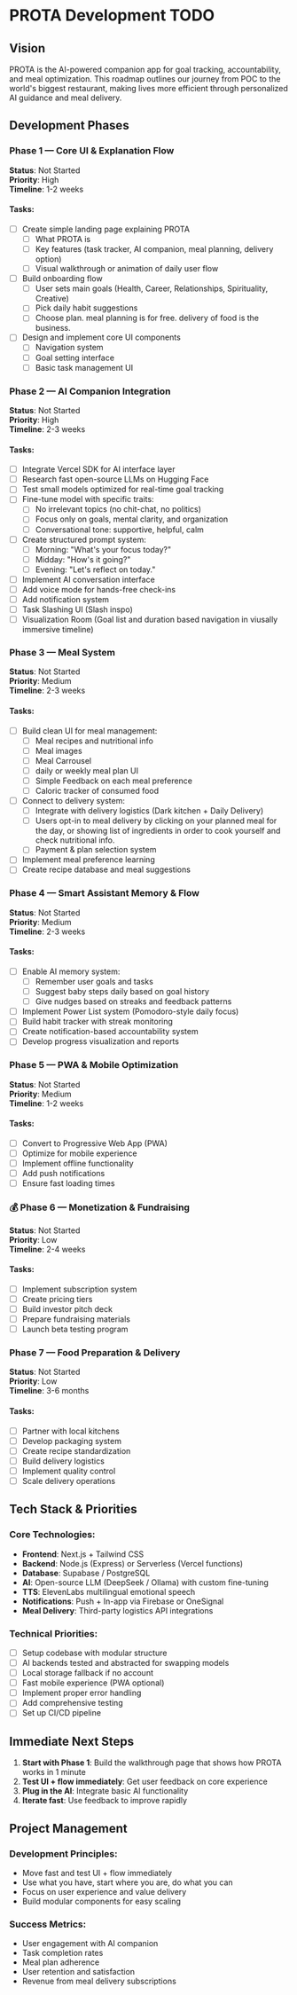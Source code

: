 # PROTA Development TODO

## Vision

PROTA is the AI-powered companion app for goal tracking, accountability, and meal optimization. This roadmap outlines our journey from POC to the world's biggest restaurant, making lives more efficient through personalized AI guidance and meal delivery.

## Development Phases

### Phase 1 — Core UI & Explanation Flow

**Status**: Not Started  
**Priority**: High  
**Timeline**: 1-2 weeks

#### Tasks:

- [ ] Create simple landing page explaining PROTA
  - [ ] What PROTA is
  - [ ] Key features (task tracker, AI companion, meal planning, delivery option)
  - [ ] Visual walkthrough or animation of daily user flow
- [ ] Build onboarding flow
  - [ ] User sets main goals (Health, Career, Relationships, Spirituality, Creative)
  - [ ] Pick daily habit suggestions
  - [ ] Choose plan. meal planning is for free. delivery of food is the business.
- [ ] Design and implement core UI components
  - [ ] Navigation system
  - [ ] Goal setting interface
  - [ ] Basic task management UI

### Phase 2 — AI Companion Integration

**Status**: Not Started  
**Priority**: High  
**Timeline**: 2-3 weeks

#### Tasks:

- [ ] Integrate Vercel SDK for AI interface layer
- [ ] Research fast open-source LLMs on Hugging Face
- [ ] Test small models optimized for real-time goal tracking
- [ ] Fine-tune model with specific traits:
  - [ ] No irrelevant topics (no chit-chat, no politics)
  - [ ] Focus only on goals, mental clarity, and organization
  - [ ] Conversational tone: supportive, helpful, calm
- [ ] Create structured prompt system:
  - [ ] Morning: "What's your focus today?"
  - [ ] Midday: "How's it going?"
  - [ ] Evening: "Let's reflect on today."
- [ ] Implement AI conversation interface
- [ ] Add voice mode for hands-free check-ins
- [ ] Add notification system
- [ ] Task Slashing UI (Slash inspo)
- [ ] Visualization Room (Goal list and duration based navigation in viusally immersive timeline)

### Phase 3 — Meal System

**Status**: Not Started  
**Priority**: Medium  
**Timeline**: 2-3 weeks

#### Tasks:

- [ ] Build clean UI for meal management:
  - [ ] Meal recipes and nutritional info
  - [ ] Meal images
  - [ ] Meal Carrousel
  - [ ] daily or weekly meal plan UI
  - [ ] Simple Feedback on each meal preference
  - [ ] Caloric tracker of consumed food
- [ ] Connect to delivery system:
  - [ ] Integrate with delivery logistics (Dark kitchen + Daily Delivery)
  - [ ] Users opt-in to meal delivery by clicking on your planned meal for the day, or showing list of ingredients in order to cook yourself and check nutritional info.
  - [ ] Payment & plan selection system
- [ ] Implement meal preference learning
- [ ] Create recipe database and meal suggestions

### Phase 4 — Smart Assistant Memory & Flow

**Status**: Not Started  
**Priority**: Medium  
**Timeline**: 2-3 weeks

#### Tasks:

- [ ] Enable AI memory system:
  - [ ] Remember user goals and tasks
  - [ ] Suggest baby steps daily based on goal history
  - [ ] Give nudges based on streaks and feedback patterns
- [ ] Implement Power List system (Pomodoro-style daily focus)
- [ ] Build habit tracker with streak monitoring
- [ ] Create notification-based accountability system
- [ ] Develop progress visualization and reports

### Phase 5 — PWA & Mobile Optimization

**Status**: Not Started  
**Priority**: Medium  
**Timeline**: 1-2 weeks

#### Tasks:

- [ ] Convert to Progressive Web App (PWA)
- [ ] Optimize for mobile experience
- [ ] Implement offline functionality
- [ ] Add push notifications
- [ ] Ensure fast loading times

### 💰 Phase 6 — Monetization & Fundraising

**Status**: Not Started  
**Priority**: Low  
**Timeline**: 2-4 weeks

#### Tasks:

- [ ] Implement subscription system
- [ ] Create pricing tiers
- [ ] Build investor pitch deck
- [ ] Prepare fundraising materials
- [ ] Launch beta testing program

### Phase 7 — Food Preparation & Delivery

**Status**: Not Started  
**Priority**: Low  
**Timeline**: 3-6 months

#### Tasks:

- [ ] Partner with local kitchens
- [ ] Develop packaging system
- [ ] Create recipe standardization
- [ ] Build delivery logistics
- [ ] Implement quality control
- [ ] Scale delivery operations

## Tech Stack & Priorities

### Core Technologies:

- **Frontend**: Next.js + Tailwind CSS
- **Backend**: Node.js (Express) or Serverless (Vercel functions)
- **Database**: Supabase / PostgreSQL
- **AI**: Open-source LLM (DeepSeek / Ollama) with custom fine-tuning
- **TTS**: ElevenLabs multilingual emotional speech
- **Notifications**: Push + In-app via Firebase or OneSignal
- **Meal Delivery**: Third-party logistics API integrations

### Technical Priorities:

- [ ] Setup codebase with modular structure
- [ ] AI backends tested and abstracted for swapping models
- [ ] Local storage fallback if no account
- [ ] Fast mobile experience (PWA optional)
- [ ] Implement proper error handling
- [ ] Add comprehensive testing
- [ ] Set up CI/CD pipeline

## Immediate Next Steps

1. **Start with Phase 1**: Build the walkthrough page that shows how PROTA works in 1 minute
2. **Test UI + flow immediately**: Get user feedback on core experience
3. **Plug in the AI**: Integrate basic AI functionality
4. **Iterate fast**: Use feedback to improve rapidly

## Project Management

### Development Principles:

- Move fast and test UI + flow immediately
- Use what you have, start where you are, do what you can
- Focus on user experience and value delivery
- Build modular components for easy scaling

### Success Metrics:

- User engagement with AI companion
- Task completion rates
- Meal plan adherence
- User retention and satisfaction
- Revenue from meal delivery subscriptions
